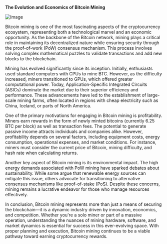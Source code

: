 **The Evolution and Economics of Bitcoin Mining**

![Image](https://github.com/user-attachments/assets/31692037-0104-4703-abd1-696b6a7dd41b)

Bitcoin mining is one of the most fascinating aspects of the cryptocurrency ecosystem, representing both a technological marvel and an economic opportunity. As the backbone of the Bitcoin network, mining plays a critical role in maintaining its decentralized nature while ensuring security through the proof-of-work (PoW) consensus mechanism. This process involves solving complex mathematical puzzles to validate transactions and add new blocks to the blockchain.

Mining has evolved significantly since its inception. Initially, enthusiasts used standard computers with CPUs to mine BTC. However, as the difficulty increased, miners transitioned to GPUs, which offered greater computational power. Today, Application-Specific Integrated Circuits (ASICs) dominate the market due to their superior efficiency and performance. These advancements have led to the establishment of large-scale mining farms, often located in regions with cheap electricity such as China, Iceland, or parts of North America.

One of the primary motivations for engaging in Bitcoin mining is profitability. Miners earn rewards in the form of newly minted bitcoins (currently 6.25 BTC per block) as well as transaction fees. The potential to generate passive income attracts individuals and companies alike. However, profitability depends on several factors, including equipment costs, energy consumption, operational expenses, and market conditions. For instance, miners must consider the current price of Bitcoin, mining difficulty, and hash rate when calculating returns.

Another key aspect of Bitcoin mining is its environmental impact. The high energy demands associated with PoW mining have sparked debates about sustainability. While some argue that renewable energy sources can mitigate this issue, others advocate for transitioning to alternative consensus mechanisms like proof-of-stake (PoS). Despite these concerns, mining remains a lucrative endeavor for those who manage resources effectively.

In conclusion, Bitcoin mining represents more than just a means of securing the blockchain—it is a dynamic industry driven by innovation, economics, and competition. Whether you're a solo miner or part of a massive operation, understanding the nuances of mining hardware, software, and market dynamics is essential for success in this ever-evolving space. With proper planning and execution, Bitcoin mining continues to be a viable pathway toward earning cryptocurrency rewards.